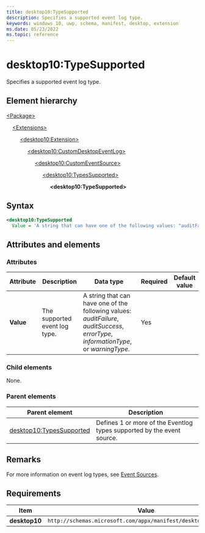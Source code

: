 ```yaml
---
title: desktop10:TypeSupported
description: Specifies a supported event log type.
keywords: windows 10, uwp, schema, manifest, desktop, extension
ms.date: 05/23/2022
ms.topic: reference
---
```


# desktop10:TypeSupported

Specifies a supported event log type.

## Element hierarchy

[\<Package\>](element-package.md)

&nbsp;&nbsp;&nbsp;&nbsp;[\<Extensions\>](element-1-extensions.md)

&nbsp;&nbsp;&nbsp;&nbsp; &nbsp;&nbsp;&nbsp;&nbsp;[\<desktop10:Extension\>](element-desktop10-extension.md)

&nbsp;&nbsp;&nbsp;&nbsp; &nbsp;&nbsp;&nbsp;&nbsp; &nbsp;&nbsp;&nbsp;&nbsp;[\<desktop10:CustomDesktopEventLog\>](element-desktop10-customdesktopeventlog.md)

&nbsp;&nbsp;&nbsp;&nbsp; &nbsp;&nbsp;&nbsp;&nbsp; &nbsp;&nbsp;&nbsp;&nbsp; &nbsp;&nbsp;&nbsp;&nbsp;[\<desktop10:CustomEventSource\>](element-desktop10-customeventsource.md)

&nbsp;&nbsp;&nbsp;&nbsp; &nbsp;&nbsp;&nbsp;&nbsp; &nbsp;&nbsp;&nbsp;&nbsp; &nbsp;&nbsp;&nbsp;&nbsp; &nbsp;&nbsp;&nbsp;&nbsp;[\<desktop10:TypesSupported\>](element-desktop10-typessupported.md)

&nbsp;&nbsp;&nbsp;&nbsp; &nbsp;&nbsp;&nbsp;&nbsp; &nbsp;&nbsp;&nbsp;&nbsp; &nbsp;&nbsp;&nbsp;&nbsp; &nbsp;&nbsp;&nbsp;&nbsp; &nbsp;&nbsp;&nbsp;&nbsp;**\<desktop10:TypeSupported\>**

## Syntax

```xml
<desktop10:TypeSupported
  Value = 'A string that can have one of the following values: "auditFailure", "auditSuccess", "errorType", "informationType", or "warningType".' />
```

## Attributes and elements

### Attributes

| Attribute | Description | Data type | Required | Default value |
|-|-|-|-|-|
| **Value** | The supported event log type. | A string that can have one of the following values: *auditFailure*, *auditSuccess*, *errorType*, *informationType*, or *warningType*. | Yes |  |

### Child elements

None.

### Parent elements

| Parent element | Description |
|-|-|
| [desktop10:TypesSupported](element-desktop10-typessupported.md) | Defines 1 or more of the Eventlog types supported by the event source. |

## Remarks

For more information on event log types, see [Event Sources](/windows/win32/eventlog/event-sources).

## Requirements

| Item  | Value  |
|--|--|
| **desktop10** | `http://schemas.microsoft.com/appx/manifest/desktop/windows10/10` |
